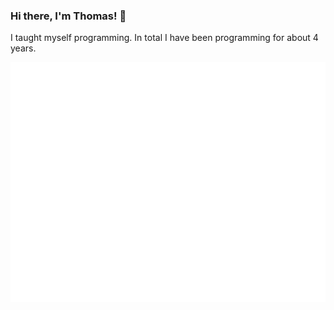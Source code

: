 ### Hi there, I'm Thomas! 👋

I taught myself programming. In total I have been programming for about 4 years.

![metrics](https://raw.githubusercontent.com/attenbergerthomas/attenbergerthomas/main/github-metrics.svg)
